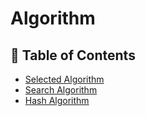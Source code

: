 # Algorithm


## :memo: Table of Contents

* [Selected Algorithm](https://github.com/bugkingK/Welcome-My-Github/Algorithm/selected)
* [Search Algorithm](https://github.com/bugkingK/Welcome-My-Github/Algorithm/search)
* [Hash Algorithm](https://github.com/bugkingK/Welcome-My-Github/Algorithm/hash)

